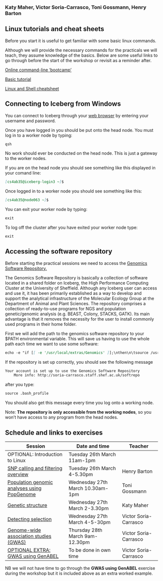 ### Katy Maher, Victor Soria-Carrasco, Toni Gossmann, Henry Barton

## Linux tutorials and cheat sheets
Before you start it is useful to get familiar with some basic linux commands.

Although we will provide the necessary commands for the practicals we will teach, they assume knowledge of the basics. Below are some useful links to go through before the start of the workshop or revisit as a reminder after. 

[Online command-line ‘bootcamp’](http://rik.smith-unna.com/command_line_bootcamp/?id=g4gaphxtmz4)

[Basic tutorial](http://openwetware.org/wiki/Butlin:Unix_for_Bioinformatics_-_basic_tutorial)

[Linux and Shell cheatsheet](http://rcg.group.shef.ac.uk/courses/linux/shell-cheatsheet.html)


## Connecting to Iceberg from Windows

You can connect to Iceberg through your [web browser](https://myapps.shef.ac.uk/sgd/index.jsp?langSelected=en&SGD_Token=Epc6zWBl1mzYDM~hmN3q51gRAYIEkWvf) by entering your username and password.

Once you have logged in you should be put onto the head node. You must log in to a worker node by typing:

```markdown
qsh
```

No work should ever be conducted on the head node. This is just a gateway to the worker nodes. 

If you are on the head node you should see something like this displayed in your comand line:

```markdown
[cs4ab35@iceberg-login3 ~]$
```

Once logged in to a worker node you should see something like this:

```markdown
[cs4ab35@node063 ~]$
```

You can exit your worker node by typing:

```markdown
exit
```

To log off the cluster after you have exited your worker node type:

```markdown
exit
```

## Accessing the software repository 

Before starting the practical sessions we need to access the [Genomics Software Repository.](http://soria-carrasco.staff.shef.ac.uk/softrepo/)

The Genomics Software Repository is basically a collection of software located in a shared folder on Iceberg, the High Performance Computing Cluster at the University of Sheffield. Although any Iceberg user can access and use it, it has been primarily established as a way to develop and support the analytical infrastructure of the Molecular Ecology Group at the Department of Animal and Plant Sciences. The repository comprises a collection of ready-to-use programs for NGS and population genetic/genomic analysis (e.g. BEAST, Colony, STACKS, GATK). Its main advantage is that it removes the necessity for the user to install commonly used programs in their home folder.

First we will add the path to the genomics software repository to your $PATH environmental variable. This will save us having to use the whole path each time we want to use some software:

```markdown
echo -e "if [[ -e '/usr/local/extras/Genomics' ]];\nthen\n\tsource /usr/local/extras/Genomics/.bashrc\nfi" >> $HOME/.bash_profile

```

If the repository is set up correctly, you should see the following message 
```markdown
Your account is set up to use the Genomics Software Repository
    More info: http://soria-carrasco.staff.shef.ac.uk/softrepo
```
after you type:

```markdown
source .bash_profile
```

You should also get this message every time you log onto a working node.

Note: **The repository is only accessible from the working nodes**, so you won’t have access
to any program from the head nodes.


## Schedule and links to exercises

|Session|Date and time|Teacher|
|---|---|---|
|OPTIONAL: Introduction to Linux|Tuesday 26th March 11am-1pm||
|[SNP calling and filtering overview](https://henryjuho.github.io/uspopgen/)|Tuesday 26th March 4-5.30pm|Henry Barton|
|[Population genomic analyses using PopGenome](http://tonig-evo.github.io/workshop-popgenome/)|Wednesday 27th March 10.30am-1pm|Toni Gossmann|
|[Genetic structure](https://khmaher.github.io/popgenomicsworkshop-structure)|Wednesday 27th March 2-3.30pm|Katy Maher|
|[Detecting selection](https://visoca.github.io/popgenomworkshop-hmm/)|Wednesday 27th March 4-5-30pm|Victor Soria-Carrasco|
|[Genome-wide association studies (GWAS)](https://visoca.github.io/popgenomworkshop-gwas_gemma)|Thursday 28th March 9am-12.30pm|Victor Soria-Carrasco|
|[OPTIONAL EXTRA: GWAS using GenABEL](https://github.com/mestocks/gwas-workshop)|To be done in own time|Victor Soria-Carrasco|

NB we will not have time to go through the **GWAS using GenABEL** exercise during the workshop but it is included above as an extra worked example.


